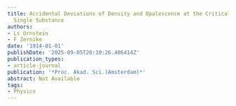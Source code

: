 ```yaml
---
title: Accidental Deviations of Density and Opalescence at the Critical Point of a
  Single Substance
authors:
- Ls Ornstein
- F Zernike
date: '1914-01-01'
publishDate: '2025-09-05T20:10:26.406414Z'
publication_types:
- article-journal
publication: '*Proc. Akad. Sci.(Amsterdam)*'
abstract: Not Available
tags:
- Physics
---
```

